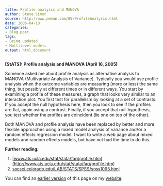 ```yaml
---
title: Profile analysis and MANOVA
author: Steve Simon
source: http://www.pmean.com/05/ProfileAnalysis.html
date: 2005-04-18
categories:
- Blog post
tags:
- Being updated
- Multilevel models
output: html_document
---
```

**[StATS]:** **Profile analysis and MANOVA (April
18, 2005)**

Someone asked me about profile analysis as alternative analysis to
MANOVA (Multivariate Analysis of Variance). Typically you would use
profile analysis when the outcome variables are measuring (more or
less) the same thing, but possibly at different times or in different
ways. You start by examining a profile of these measures, a graph that
looks very similar to an interaction plot. You first test for
parallelism by looking at a set of contrasts. If you accept the null
hypothesis here, then you look to see if the profiles are flat, again
using a contrast. Finally, if you accept that null hypothesis, you
test whether the profiles are coincident (lie one on top of the
other).

Both MANOVA and profile analysis have been replaced by better and more
flexible approaches using a mixed model analysis of variance and/or a
random effects regression model. I want to write a web page about
mixed models and random effects models, but have not had the time to
do this.

**Further reading:**

1.  [www.ats.ucla.edu/stat/stata/faq/profile.htm](http://www.ats.ucla.edu/stat/stata/faq/profile.htm)
2.  [socsci.colorado.edu/LAB/STATS/SPSS/spss1095.html](http://socsci.colorado.edu/LAB/STATS/SPSS/spss1095.html)

You can find an [earlier version][sim1] of this page on my [website][sim2].

[sim1]: http://www.pmean.com/05/ProfileAnalysis.html
[sim2]: http://www.pmean.com

